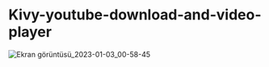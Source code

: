 # Kivy-youtube-download-and-video-player
![Ekran görüntüsü_2023-01-03_00-58-45](https://user-images.githubusercontent.com/90865536/210280850-99125b3e-b043-41b4-876e-e0ef7d4b994a.jpg)
